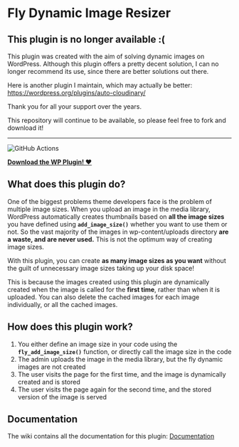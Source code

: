 # Fly Dynamic Image Resizer

## This plugin is no longer available :(

This plugin was created with the aim of solving dynamic images on WordPress. Although this plugin offers a pretty decent solution, I can no longer recommend its use, since there are better solutions out there.

Here is another plugin I maintain, which may actually be better: https://wordpress.org/plugins/auto-cloudinary/

Thank you for all your support over the years.

This repository will continue to be available, so please feel free to fork and download it!

---

![GitHub Actions](https://github.com/junaidbhura/fly-dynamic-image-resizer/workflows/Coding%20Standards%20and%20Tests/badge.svg)

**[Download the WP Plugin! ♥](https://wordpress.org/plugins/fly-dynamic-image-resizer/)**

## What does this plugin do?


One of the biggest problems theme developers face is the problem of multiple image sizes. When you upload an image in the media library, WordPress automatically creates thumbnails based on **all the image sizes** you have defined using **`add_image_size()`** whether you want to use them or not. So the vast majority of the images in wp-content/uploads directory **are a waste, and are never used.** This is not the optimum way of creating image sizes.

With this plugin, you can create **as many image sizes as you want** without the guilt of unnecessary image sizes taking up your disk space!

This is because the images created using this plugin are dynamically created when the image is called for the **first time**, rather than when it is uploaded. You can also delete the cached images for each image individually, or all the cached images.

## How does this plugin work?

1. You either define an image size in your code using the **`fly_add_image_size()`** function, or directly call the image size in the code
2. The admin uploads the image in the media library, but the fly dynamic images are not created
3. The user visits the page for the first time, and the image is dynamically created and is stored
4. The user visits the page again for the second time, and the stored version of the image is served


## Documentation

The wiki contains all the documentation for this plugin: [Documentation](https://github.com/junaidbhura/fly-dynamic-image-resizer/wiki)
